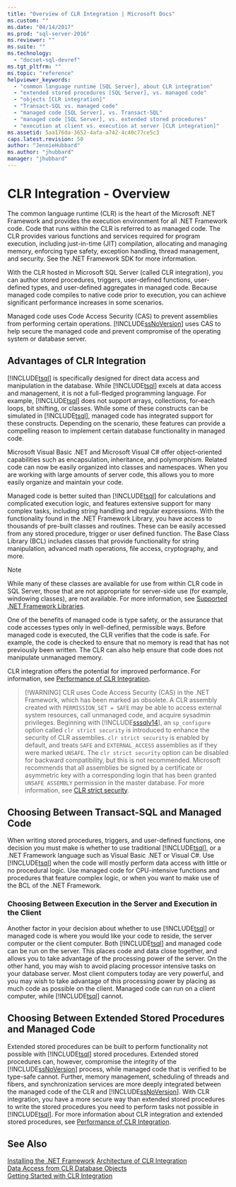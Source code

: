```yaml
---
title: "Overview of CLR Integration | Microsoft Docs"
ms.custom: ""
ms.date: "04/14/2017"
ms.prod: "sql-server-2016"
ms.reviewer: ""
ms.suite: ""
ms.technology: 
  - "docset-sql-devref"
ms.tgt_pltfrm: ""
ms.topic: "reference"
helpviewer_keywords: 
  - "common language runtime [SQL Server], about CLR integration"
  - "extended stored procedures [SQL Server], vs. managed code"
  - "objects [CLR integration]"
  - "Transact-SQL vs. managed code"
  - "managed code [SQL Server], vs. Transact-SQL"
  - "managed code [SQL Server], vs. extended stored procedures"
  - "execution at client vs. execution at server [CLR integration]"
ms.assetid: 5aa176da-3652-4afa-a742-4c40c77ce5c3
caps.latest.revision: 50
author: "JennieHubbard"
ms.author: "jhubbard"
manager: "jhubbard"
---
```

# CLR Integration - Overview
  The common language runtime (CLR) is the heart of the Microsoft .NET Framework and provides the execution environment for all .NET Framework code. Code that runs within the CLR is referred to as managed code. The CLR provides various functions and services required for program execution, including just-in-time (JIT) compilation, allocating and managing memory, enforcing type safety, exception handling, thread management, and security.  See the .NET Framework SDK for more information.  
  
 With the CLR hosted in Microsoft SQL Server (called CLR integration), you can author stored procedures, triggers, user-defined functions, user-defined types, and user-defined aggregates in managed code. Because managed code compiles to native code prior to execution, you can achieve significant performance increases in some scenarios.  
  
 Managed code uses Code Access Security (CAS) to prevent assemblies from performing certain operations. [!INCLUDE[ssNoVersion](../../includes/ssnoversion-md.md)] uses CAS to help secure the managed code and prevent compromise of the operating system or database server.  
  
## Advantages of CLR Integration  
 [!INCLUDE[tsql](../../includes/tsql-md.md)] is specifically designed for direct data access and manipulation in the database. While [!INCLUDE[tsql](../../includes/tsql-md.md)] excels at data access and management, it is not a full-fledged programming language. For example, [!INCLUDE[tsql](../../includes/tsql-md.md)] does not support arrays, collections, for-each loops, bit shifting, or classes. While some of these constructs can be simulated in [!INCLUDE[tsql](../../includes/tsql-md.md)], managed code has integrated support for these constructs. Depending on the scenario, these features can provide a compelling reason to implement certain database functionality in managed code.  
  
 Microsoft Visual Basic .NET and Microsoft Visual C# offer object-oriented capabilities such as encapsulation, inheritance, and polymorphism. Related code can now be easily organized into classes and namespaces. When you are working with large amounts of server code, this allows you to more easily organize and maintain your code.  
  
 Managed code is better suited than [!INCLUDE[tsql](../../includes/tsql-md.md)] for calculations and complicated execution logic, and features extensive support for many complex tasks, including string handling and regular expressions. With the functionality found in the .NET Framework Library, you have access to thousands of pre-built classes and routines. These can be easily accessed from any stored procedure, trigger or user defined function. The Base Class Library (BCL) includes classes that provide functionality for string manipulation, advanced math operations, file access, cryptography, and more.  
  
> [!NOTE]  
>  While many of these classes are available for use from within CLR code in SQL Server, those that are not appropriate for server-side use (for example, windowing classes), are not available. For more information, see [Supported .NET Framework Libraries](../../relational-databases/clr-integration/database-objects/supported-net-framework-libraries.md).  
  
 One of the benefits of managed code is type safety, or the assurance that code accesses types only in well-defined, permissible ways. Before managed code is executed, the CLR verifies that the code is safe. For example, the code is checked to ensure that no memory is read that has not previously been written. The CLR can also help ensure that code does not manipulate unmanaged memory.  
  
 CLR integration offers the potential for improved performance. For information, see [Performance of CLR Integration](../../relational-databases/clr-integration/clr-integration-architecture-performance.md).  
 
>  [!WARNING]
>  CLR uses Code Access Security (CAS) in the .NET Framework, which has been marked as obsolete. A CLR assembly created with `PERMISSION_SET = SAFE` may be able to access external system resources, call unmanaged code, and acquire sysadmin privileges. Beginning with [!INCLUDE[sssqlv14](../../includes/sssqlv14-md.md)], an `sp_configure` option called `clr strict security` is introduced to enhance the security of CLR assemblies. `clr strict security` is enabled by default, and treats `SAFE` and `EXTERNAL_ACCESS` assemblies as if they were marked `UNSAFE`. The `clr strict security` option can be disabled for backward compatibility, but this is not recommended. Microsoft recommends that all assemblies be signed by a certificate or asymmetric key with a corresponding login that has been granted `UNSAFE ASSEMBLY` permission in the master database. For more information, see [CLR strict security](../../database-engine/configure-windows/clr-strict-security.md). 
  
## Choosing Between Transact-SQL and Managed Code  
 When writing stored procedures, triggers, and user-defined functions, one decision you must make is whether to use traditional [!INCLUDE[tsql](../../includes/tsql-md.md)], or a .NET Framework language such as Visual Basic .NET or Visual C#. Use [!INCLUDE[tsql](../../includes/tsql-md.md)] when the code will mostly perform data access with little or no procedural logic. Use managed code for CPU-intensive functions and procedures that feature complex logic, or when you want to make use of the BCL of the .NET Framework.  
  
### Choosing Between Execution in the Server and Execution in the Client  
 Another factor in your decision about whether to use [!INCLUDE[tsql](../../includes/tsql-md.md)] or managed code is where you would like your code to reside, the server computer or the client computer. Both [!INCLUDE[tsql](../../includes/tsql-md.md)] and managed code can be run on the server. This places code and data close together, and allows you to take advantage of the processing power of the server. On the other hand, you may wish to avoid placing processor intensive tasks on your database server. Most client computers today are very powerful, and you may wish to take advantage of this processing power by placing as much code as possible on the client. Managed code can run on a client computer, while [!INCLUDE[tsql](../../includes/tsql-md.md)] cannot.  
  
## Choosing Between Extended Stored Procedures and Managed Code  
 Extended stored procedures can be built to perform functionality not possible with [!INCLUDE[tsql](../../includes/tsql-md.md)] stored procedures. Extended stored procedures can, however, compromise the integrity of the [!INCLUDE[ssNoVersion](../../includes/ssnoversion-md.md)] process, while managed code that is verified to be type-safe cannot. Further, memory management, scheduling of threads and fibers, and synchronization services are more deeply integrated between the managed code of the CLR and [!INCLUDE[ssNoVersion](../../includes/ssnoversion-md.md)]. With CLR integration, you have a more secure way than extended stored procedures to write the stored procedures you need to perform tasks not possible in [!INCLUDE[tsql](../../includes/tsql-md.md)]. For more information about CLR integration and extended stored procedures, see [Performance of CLR Integration](../../relational-databases/clr-integration/clr-integration-architecture-performance.md).  
  
## See Also  
 [Installing the .NET Framework](http://technet.microsoft.com/library/ms166014\(v=SQL.105\).aspx)   
 [Architecture of CLR Integration](http://msdn.microsoft.com/library/05e4b872-3d21-46de-b4d5-739b5f2a0cf9)   
 [Data Access from CLR Database Objects](../../relational-databases/clr-integration/data-access/data-access-from-clr-database-objects.md)   
 [Getting Started with CLR Integration](../../relational-databases/clr-integration/database-objects/getting-started-with-clr-integration.md)  
  
  
